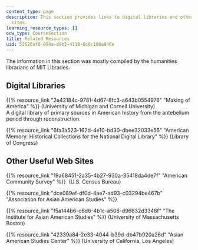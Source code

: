 ```yaml
---
content_type: page
description: This section provides links to digital libraries and other useful web
  sites.
learning_resource_types: []
ocw_type: CourseSection
title: Related Resources
uid: 52626af6-094a-d9b5-4118-6c8c188a946e
---
```


The information in this section was mostly compiled by the humanities librarians of MIT Libraries.

Digital Libraries
-----------------

{{% resource_link "2e42184c-9781-4d67-8fc3-a643b0554976" "Making of America" %}} (University of Michigan and Cornell University)  
A digital library of primary sources in American history from the antebellum period through reconstruction.

{{% resource_link "6fa3a523-162d-4e10-bd30-dbee32033e56" "American Memory: Historical Collections for the National Digital Library" %}} (Library of Congress)

Other Useful Web Sites
----------------------

{{% resource_link "19a68451-2a35-4b27-930a-35418da4de7f" "American Community Survey" %}}  (U.S. Census Bureau)

{{% resource_link "dce089ef-df0d-4ae7-ad93-c03294be467b" "Association for Asian American Studies" %}}

{{% resource_link "f5a144b6-c6d6-4b1c-a508-d96632d3348f" "The Institute for Asian American Studies" %}} (University of Massachusetts Boston)

{{% resource_link "42339a84-2e33-4044-b39d-db47b920a26d" "Asian American Studies Center" %}} (University of California, Los Angeles)